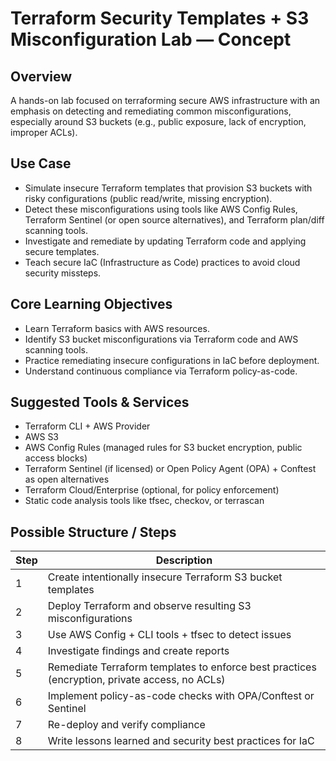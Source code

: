 # Terraform Security Templates + S3 Misconfiguration Lab — Concept
## Overview
A hands-on lab focused on terraforming secure AWS infrastructure with an emphasis on detecting and remediating common misconfigurations, especially around S3 buckets (e.g., public exposure, lack of encryption, improper ACLs).

## Use Case
- Simulate insecure Terraform templates that provision S3 buckets with risky configurations (public read/write, missing encryption).
- Detect these misconfigurations using tools like AWS Config Rules, Terraform Sentinel (or open source alternatives), and Terraform plan/diff scanning tools.
- Investigate and remediate by updating Terraform code and applying secure templates.
- Teach secure IaC (Infrastructure as Code) practices to avoid cloud security missteps.

## Core Learning Objectives
- Learn Terraform basics with AWS resources.
- Identify S3 bucket misconfigurations via Terraform code and AWS scanning tools.
- Practice remediating insecure configurations in IaC before deployment.
- Understand continuous compliance via Terraform policy-as-code.

## Suggested Tools & Services
- Terraform CLI + AWS Provider
- AWS S3
- AWS Config Rules (managed rules for S3 bucket encryption, public access blocks)
- Terraform Sentinel (if licensed) or Open Policy Agent (OPA) + Conftest as open alternatives
- Terraform Cloud/Enterprise (optional, for policy enforcement)
- Static code analysis tools like tfsec, checkov, or terrascan

## Possible Structure / Steps

| Step | Description                                                                                   |
| ---- | --------------------------------------------------------------------------------------------- |
| 1    | Create intentionally insecure Terraform S3 bucket templates                                   |
| 2    | Deploy Terraform and observe resulting S3 misconfigurations                                   |
| 3    | Use AWS Config + CLI tools + tfsec to detect issues                                           |
| 4    | Investigate findings and create reports                                                       |
| 5    | Remediate Terraform templates to enforce best practices (encryption, private access, no ACLs) |
| 6    | Implement policy-as-code checks with OPA/Conftest or Sentinel                                 |
| 7    | Re-deploy and verify compliance                                                               |
| 8    | Write lessons learned and security best practices for IaC                                     |

